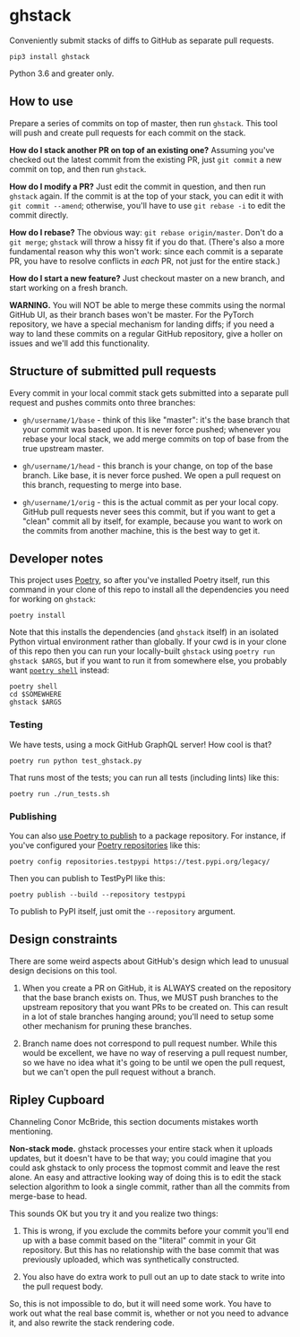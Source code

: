 # ghstack

Conveniently submit stacks of diffs to GitHub as separate pull requests.

```
pip3 install ghstack
```

Python 3.6 and greater only.

## How to use

Prepare a series of commits on top of master, then run `ghstack`.  This
tool will push and create pull requests for each commit on the stack.

**How do I stack another PR on top of an existing one?** Assuming
you've checked out the latest commit from the existing PR, just
`git commit` a new commit on top, and then run `ghstack`.

**How do I modify a PR?**  Just edit the commit in question, and then
run `ghstack` again.  If the commit is at the top of your stack,
you can edit it with `git commit --amend`; otherwise, you'll have
to use `git rebase -i` to edit the commit directly.

**How do I rebase?**  The obvious way: `git rebase origin/master`.
Don't do a `git merge`; `ghstack` will throw a hissy fit if you
do that.  (There's also a more fundamental reason why this
won't work: since each commit is a separate PR, you have to
resolve conflicts in *each* PR, not just for the entire stack.)

**How do I start a new feature?**  Just checkout master on a new
branch, and start working on a fresh branch.

**WARNING.**  You will NOT be able to merge these commits using the
normal GitHub UI, as their branch bases won't be master.  For the
PyTorch repository, we have a special mechanism for landing diffs;
if you need a way to land these commits on a regular GitHub
repository, give a holler on issues and we'll add this functionality.

## Structure of submitted pull requests

Every commit in your local commit stack gets submitted into a separate
pull request and pushes commits onto three branches:

* `gh/username/1/base` - think of this like "master": it's the base
  branch that your commit was based upon.  It is never force pushed;
  whenever you rebase your local stack, we add merge commits on top of
  base from the true upstream master.

* `gh/username/1/head` - this branch is your change, on top of the base
  branch.  Like base, it is never force pushed.  We open a pull request
  on this branch, requesting to merge into base.

* `gh/username/1/orig` - this is the actual commit as per your local
  copy.  GitHub pull requests never sees this commit, but if you want
  to get a "clean" commit all by itself, for example, because you
  want to work on the commits from another machine, this is the best way
  to get it.

## Developer notes

This project uses [Poetry](https://python-poetry.org/docs/#installation), so
after you've installed Poetry itself, run this command in your clone of this
repo to install all the dependencies you need for working on `ghstack`:
```
poetry install
```
Note that this installs the dependencies (and `ghstack` itself) in an isolated
Python virtual environment rather than globally. If your cwd is in your clone of
this repo then you can run your locally-built `ghstack` using `poetry run
ghstack $ARGS`, but if you want to run it from somewhere else, you probably want
[`poetry shell`](https://python-poetry.org/docs/cli/#shell) instead:
```
poetry shell
cd $SOMEWHERE
ghstack $ARGS
```

### Testing

We have tests, using a mock GitHub GraphQL server!  How cool is that?
```
poetry run python test_ghstack.py
```
That runs most of the tests; you can run all tests (including lints) like this:
```
poetry run ./run_tests.sh
```

### Publishing

You can also [use Poetry to
publish](https://python-poetry.org/docs/cli/#publish) to a package repository.
For instance, if you've configured your [Poetry
repositories](https://python-poetry.org/docs/repositories/) like this:
```
poetry config repositories.testpypi https://test.pypi.org/legacy/
```
Then you can publish to TestPyPI like this:
```
poetry publish --build --repository testpypi
```
To publish to PyPI itself, just omit the `--repository` argument.

## Design constraints

There are some weird aspects about GitHub's design which lead to unusual
design decisions on this tool.

1. When you create a PR on GitHub, it is ALWAYS created on the
   repository that the base branch exists on.  Thus, we MUST
   push branches to the upstream repository that you want
   PRs to be created on.  This can result in a lot of stale
   branches hanging around; you'll need to setup some other
   mechanism for pruning these branches.

2. Branch name does not correspond to pull request number. While this
   would be excellent, we have no way of reserving a pull request
   number, so we have no idea what it's going to be until we open
   the pull request, but we can't open the pull request without a
   branch.

## Ripley Cupboard

Channeling Conor McBride, this section documents mistakes worth
mentioning.

**Non-stack mode.**  ghstack processes your entire stack when it
uploads updates, but it doesn't have to be that way; you could
imagine that you could ask ghstack to only process the topmost
commit and leave the rest alone.  An easy and attractive
looking way of doing this is to edit the stack selection algorithm
to look a single commit, rather than all the commits from
merge-base to head.

This sounds OK but you try it and you realize two things:

1. This is wrong, if you exclude the commits before your commit
   you'll end up with a base commit based on the "literal"
   commit in your Git repository.  But this has no relationship
   with the base commit that was previously uploaded, which
   was synthetically constructed.

2. You also have do extra work to pull out an up to date stack
   to write into the pull request body.

So, this is not impossible to do, but it will need some work.
You have to work out what the real base commit is, whether
or not you need to advance it, and also rewrite the stack rendering
code.
